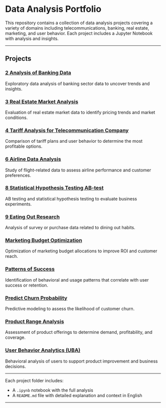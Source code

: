 # Data Analysis Portfolio

This repository contains a collection of data analysis projects covering a variety of domains including telecommunications, banking, real estate, marketing, and user behavior. Each project includes a Jupyter Notebook with analysis and insights.

---

## Projects

### [2 Analysis of Banking Data](./2%20Analysis%20of%20banking%20data)
Exploratory data analysis of banking sector data to uncover trends and insights.

### [3 Real Estate Market Analysis](./3%20Real%20estate%20market%20analysis)
Evaluation of real estate market data to identify pricing trends and market conditions.

### [4 Tariff Analysis for Telecommunication Company](./4%20Tariff%20Analysis%20for%20Telecommunication%20Company)
Comparison of tariff plans and user behavior to determine the most profitable options.

### [6 Airline Data Analysis](./6%20Airline%20data%20analysis)
Study of flight-related data to assess airline performance and customer preferences.

### [8 Statistical Hypothesis Testing AB-test](./8%20Statistical%20hypothesis%20testing%20AB-test)
AB testing and statistical hypothesis testing to evaluate business experiments.

### [9 Eating Out Research](./9%20Eating%20out%20research)
Analysis of survey or purchase data related to dining out habits.

### [Marketing Budget Optimization](./Marketing%20budget%20optimization)
Optimization of marketing budget allocations to improve ROI and customer reach.

### [Patterns of Success](./Patterns%20of%20success)
Identification of behavioral and usage patterns that correlate with user success or retention.

### [Predict Churn Probability](./Predict%20churn%20probability)
Predictive modeling to assess the likelihood of customer churn.

### [Product Range Analysis](./Product%20Range%20Analysis)
Assessment of product offerings to determine demand, profitability, and coverage.

### [User Behavior Analytics (UBA)](./User%20behavior%20analytics%20%28UBA%29)
Behavioral analysis of users to support product improvement and business decisions.

---

Each project folder includes:
- A `.ipynb` notebook with the full analysis
- A `README.md` file with detailed explanation and context in English

---
